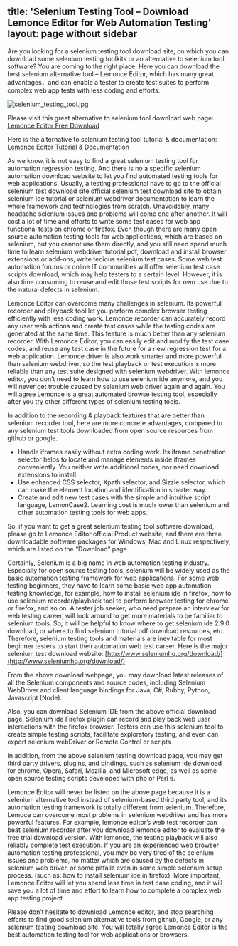 title: 'Selenium Testing Tool – Download Lemonce Editor for Web Automation Testing'
layout: page without sidebar
---

Are you looking for a selenium testing tool download site, on which you can download some selenium testing toolkits or an alternative to selenium tool software? You are coming to the right place. Here you can download the best selenium alternative tool – Lemonce Editor, which has many great advantages，and can enable a tester to create test suites to perform complex web app tests with less coding and efforts.

<img class="guide-images box-shadow" alt="selenium_testing_tool.jpg" src="/images/interface.PNG">

Please visit this great alternative to selenium tool download web page:
[Lemonce Editor Free Download](http://www.lemonce.net)

Here is the alternative to selenium testing tool tutorial & documentation:
[Lemonce Editor Tutorial & Documentation](/docs/guide/index.html)

As we know, it is not easy to find a great selenium testing tool for automation regression testing. And there is no a specific selenium automation download website to let you find automated testing tools for web applications. Usually, a testing professional have to go to the official selenium test download site [official selenium test download site](http://www.seleniumhq.org/) to obtain selenium ide tutorial or selenium webdriver documentation to learn the whole framework and technologies from scratch. Unavoidably, many headache selenium issues and problems will come one after another. It will cost a lot of time and efforts to write some test cases for web app functional tests on chrome or firefox. Even though there are many open source automation testing tools for web applications, which are based on selenium, but you cannot use them directly, and you still need spend much time to learn selenium webdriver tutorial pdf, download and install browser extensions or add-ons, write tedious selenium test cases. Some web test automation forums or online IT communities will offer selenium test case scripts download, which may help testers to a certain level. However, it is also time consuming to reuse and edit those test scripts for own use due to the natural defects in selenium.

Lemonce Editor can overcome many challenges in selenium. Its powerful recorder and playback tool let you perform complex browser testing efficiently with less coding work. Lemonce recorder can accurately record any user web actions and create test cases while the testing codes are generated at the same time. This feature is much better than any selenium recorder. With Lemonce Editor, you can easily edit and modify the test case codes, and reuse any test case in the future for a new regression test for a web application. Lemonce driver is also work smarter and more powerful than selenium webdriver, so the test playback or test execution is more reliable than any test suite designed with selenium webdriver. With lemonce editor, you don’t need to learn how to use selenium ide anymore, and you will never get trouble caused by selenium web driver again and again. You will agree Lemonce is a great automated browse testing tool, especially after you try other different types of selenium testing tools.

In addition to the recording & playback features that are better than selenium recorder tool, here are more concrete advantages, compared to any selenium test tools downloaded from open source resources from github or google.
- Handle iframes easily without extra coding work. Its iframe penetration selector helps to locate and manage elements inside iframes conveniently. You neither write additional codes, nor need download extensions to install.
- Use enhanced CSS selector, Xpath selector, and Sizzle selector, which can make the element location and identification in smarter way.
- Create and edit new test cases with the simple and intuitive script language, LemonCase2. Learning cost is much lower than selenium and other automation testing tools for web apps.

So, if you want to get a great selenium testing tool software download, please go to Lemonce Editor official Product website, and there are three downloadable software packages for Windows, Mac and Linux respectively, which are listed on the “Download” page. 

Certainly, Selenium is a big name in web automation testing industry. Especially for open source testing tools, selenium will be widely used as the basic automation testing framework for web applications. For some web testing beginners, they have to learn some basic web app automation testing knowledge, for example, how to install selenium ide in firefox, how to use selenium recorder/playback tool to perform browser testing for chrome or firefox, and so on. A tester job seeker, who need prepare an interview for web testing career, will look around to get more materials to be familiar to selenium tools. So, it will be helpful to know where to get selenium ide 2.9.0 download, or where to find selenium tutorial pdf download resources, etc.
Therefore, selenium testing tools and materials are inevitable for most beginner testers to start their automation web test career. Here is the major selenium test download website:
[http://www.seleniumhq.org/download/](http://www.seleniumhq.org/download/)

From the above download webpage, you may download latest releases of all the Selenium components and source codes, including Selenium WebDriver and client language bindings for Java, C#, Rubby, Python, Javascript (Node).

Also, you can download Selenium IDE from the above official download page. Selenium ide Firefox plugin can record and play back web user interactions with the firefox browser. Testers can use this selenium tool to create simple testing scripts, facilitate exploratory testing, and even can export selenium webDriver or Remote Control or scripts

In addition, from the above selenium testing download page, you may get third party drivers, plugins, and bindings, such as selenium ide download for chrome, Opera, Safari, Mozilla, and Microsoft edge, as well as some open source testing scripts developed with php or Perl 6. 

Lemonce Editor will never be listed on the above page because it is a selenium alternative tool instead of selenium-based third party tool, and its automation testing framework is totally different from selenium. Therefore, Lemoce can overcome most problems in selenium webdriver and has more powerful features. For example, lemonce editor’s web test recorder can beat selenium recorder after you download lemonce editor to evaluate the free trial download version. With lemonce, the testing playback will also reliably complete test execution. If you are an experienced web browser automation testing professional, you may be very tired of the selenium issues and problems, no matter which are caused by the defects in selenium web driver, or some pitfalls even in some simple selenium setup process. (such as: how to install selenium ide in firefox). More important, Lemonce Editor will let you spend less time in test case coding, and it will save you a lot of time and effort to learn how to complete a complex web app testing project. 

Please don’t hesitate to download Lemonce editor, and stop searching efforts to find good selenium alternative tools from github, Google, or any selenium testing download site. You will totally agree Lemonce Editor is the best automation testing tool for web applications or browsers.